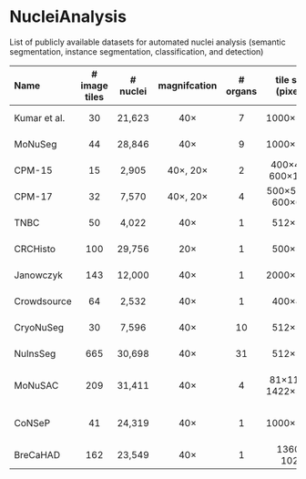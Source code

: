 # NucleiAnalysis
List of publicly available datasets for automated nuclei analysis (semantic segmentation, instance segmentation, classification, and detection)


| Name | # image tiles | # nuclei | magnifcation | # organs | tile size (pixels)  | annotation |main task(s) | staining | Link |
| :---| :---: | :---: |  :---: | :---: | :---: | :---: | :---: | :---: | :---: |
|Kumar et al. | 30  | 21,623 | 40×      | 7  | 1000×1000          | manual | Instance Seg.                  | H&E | [paper](https://doi.org/10.1109/TMI.2017.2677499 )        |
|MoNuSeg      | 44  | 28,846 | 40×      | 9  | 1000×1000          | manual | Instance Seg.                  | H&E |                                                           |
|CPM-15       | 15  |2,905   | 40×, 20× | 2  | 400×400, 600×1000  | manual | Instance Seg.                  | H&E |                                                           |
|CPM-17       | 32  | 7,570  | 40×, 20× | 4  | 500×500 to 600×600 | manual | Instance Seg.                  | H&E |                                                           |
|TNBC         | 50  | 4,022  | 40×      | 1  | 512×512            | manual | Instance Seg.                  | H&E |                                                           |
|CRCHisto     | 100 | 29,756 | 20×      | 1  | 500×500            | manual | Instance Seg.                  | H&E |                                                           |
|Janowczyk    | 143 | 12,000 | 40×      | 1  | 2000×2000          | manual | Instance Seg.                  | H&E |                                                           |
|Crowdsource  | 64  | 2,532  | 40×      | 1  | 400×400            | manual | Instance Seg.                  | H&E |                                                           |
|CryoNuSeg    | 30  |7,596   | 40×      | 10 | 512×512            | manual | Instance Seg.                  | H&E | [paper](https://doi.org/10.1016/j.compbiomed.2021.104349) |
|NuInsSeg     | 665 | 30,698 | 40×      | 31 | 512×512            | manual | Instance Seg.                  | H&E | [paper](https://doi.org/10.1038/s41597-024-03117-2)       |  
|MoNuSAC      | 209 | 31,411 | 40×      | 4  | 81×113 to 1422×2162| manual | Instance Seg. & Classification | H&E | [paper](https://doi.org/10.1109/TMI.2021.3085712)         |
|CoNSeP       | 41  |24,319  | 40×      | 1  | 1000×1000          | manual | Instance Seg. & Classification | H&E |                                                           |
|BreCaHAD     | 162 | 23,549 | 40×      | 1  | 1360 × 1024        | manual | Detection & Classification     | H&E | [paper](https://doi.org/10.1186/s13104-019-4121-7)        | 



                    
